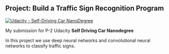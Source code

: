 ## Project: Build a Traffic Sign Recognition Program
[![Udacity - Self-Driving Car NanoDegree](https://s3.amazonaws.com/udacity-sdc/github/shield-carnd.svg)](http://www.udacity.com/drive)

My submission for P-2 Udacity **Self Driving Car Nanodegree**

In this project we use deep neural networks and convolutional neural networks to classify traffic signs. 
